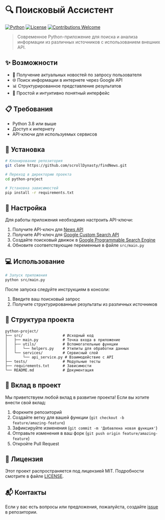 # 🔍 Поисковый Ассистент

[![Python](https://img.shields.io/badge/Python-3.8%2B-blue?style=flat-square&logo=python)](https://www.python.org/)
[![License](https://img.shields.io/badge/License-MIT-green?style=flat-square)](LICENSE)
[![Contributions Welcome](https://img.shields.io/badge/Contributions-Welcome-brightgreen?style=flat-square)](CONTRIBUTING.md)

> Современное Python-приложение для поиска и анализа информации из различных источников с использованием внешних API.

## ✨ Возможности

- 📰 Получение актуальных новостей по запросу пользователя
- 🌐 Поиск информации в интернете через Google API
- 📊 Структурированное представление результатов
- 🔄 Простой и интуитивно понятный интерфейс

## 📋 Требования

- Python 3.8 или выше
- Доступ к интернету
- API-ключи для используемых сервисов

## 🚀 Установка

```bash
# Клонирование репозитория
git clone https://github.com/scrollDynasty/findNews.git

# Переход в директорию проекта
cd python-project

# Установка зависимостей
pip install -r requirements.txt
```

## 🔧 Настройка

Для работы приложения необходимо настроить API-ключи:

1. Получите API-ключ для [News API](https://newsapi.org/)
2. Получите API-ключ для [Google Custom Search API](https://developers.google.com/custom-search/v1/overview)
3. Создайте поисковый движок в [Google Programmable Search Engine](https://programmablesearchengine.google.com/)
4. Обновите соответствующие переменные в файле `src/main.py`

## 💻 Использование

```bash
# Запуск приложения
python src/main.py
```

После запуска следуйте инструкциям в консоли:
1. Введите ваш поисковый запрос
2. Получите структурированные результаты из различных источников

## 📁 Структура проекта

```
python-project/
├── src/                  # Исходный код
│   ├── main.py           # Точка входа в приложение
│   ├── utils/            # Вспомогательные функции
│   │   └── helpers.py    # Утилиты для обработки данных
│   └── services/         # Сервисный слой
│       └── api_service.py # Взаимодействие с API
├── tests/                # Модульные тесты
├── requirements.txt      # Зависимости
└── README.md             # Документация
```

## 🤝 Вклад в проект

Мы приветствуем любой вклад в развитие проекта! Если вы хотите внести свой вклад:

1. Форкните репозиторий
2. Создайте ветку для вашей функции (`git checkout -b feature/amazing-feature`)
3. Зафиксируйте изменения (`git commit -m 'Добавлена новая функция'`)
4. Отправьте изменения в ваш форк (`git push origin feature/amazing-feature`)
5. Откройте Pull Request

## 📝 Лицензия

Этот проект распространяется под лицензией MIT. Подробности смотрите в файле [LICENSE](LICENSE).

## 📬 Контакты

Если у вас есть вопросы или предложения, пожалуйста, создайте [issue](https://github.com/scrollDynasty/findNews/issues) в репозитории.
